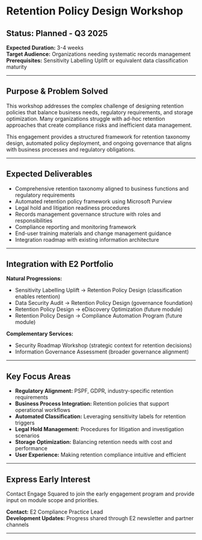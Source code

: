 # Retention Policy Design Workshop

## Status: Planned - Q3 2025
**Expected Duration:** 3-4 weeks  
**Target Audience:** Organizations needing systematic records management  
**Prerequisites:** Sensitivity Labelling Uplift or equivalent data classification maturity

---

## Purpose & Problem Solved

This workshop addresses the complex challenge of designing retention policies that balance business needs, regulatory requirements, and storage optimization. Many organizations struggle with ad-hoc retention approaches that create compliance risks and inefficient data management.

This engagement provides a structured framework for retention taxonomy design, automated policy deployment, and ongoing governance that aligns with business processes and regulatory obligations.

---

## Expected Deliverables

- Comprehensive retention taxonomy aligned to business functions and regulatory requirements
- Automated retention policy framework using Microsoft Purview
- Legal hold and litigation readiness procedures
- Records management governance structure with roles and responsibilities
- Compliance reporting and monitoring framework
- End-user training materials and change management guidance
- Integration roadmap with existing information architecture

---

## Integration with E2 Portfolio

**Natural Progressions:**
- Sensitivity Labelling Uplift → Retention Policy Design (classification enables retention)
- Data Security Audit → Retention Policy Design (governance foundation)
- Retention Policy Design → eDiscovery Optimization (future module)
- Retention Policy Design → Compliance Automation Program (future module)

**Complementary Services:**
- Security Roadmap Workshop (strategic context for retention decisions)
- Information Governance Assessment (broader governance alignment)

---

## Key Focus Areas

- **Regulatory Alignment:** PSPF, GDPR, industry-specific retention requirements
- **Business Process Integration:** Retention policies that support operational workflows
- **Automated Classification:** Leveraging sensitivity labels for retention triggers
- **Legal Hold Management:** Procedures for litigation and investigation scenarios
- **Storage Optimization:** Balancing retention needs with cost and performance
- **User Experience:** Making retention compliance intuitive and efficient

---

## Express Early Interest

Contact Engage Squared to join the early engagement program and provide input on module scope and priorities.

**Contact:** E2 Compliance Practice Lead  
**Development Updates:** Progress shared through E2 newsletter and partner channels

---
